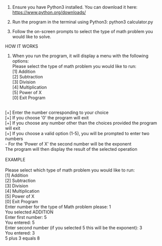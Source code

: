 1. Ensure you have Python3 installed. You can download it here: https://www.python.org/downloads/
   
2. Run the program in the terminal using Python3: python3 calculator.py

3. Follow the on-screen prompts to select the type of math problem you would like to solve.

HOW IT WORKS

1. When you run the program, it will display a menu with the following options:<br>
   Please select the type of math problem you would like to run:<br>
   [1] Addition<br>
   [2] Subtraction<br>
   [3] Division<br>
   [4] Multiplication<br>
   [5] Power of X<br>
   [0] Exit Program<br>
<br>
[+] Enter the number corresponding to your choice<br>
[+] If you choose '0' the program will exit<br>
[+] If you choose any number other than the choices provided the program will exit<br>
[+] If you choose a valid option (1-5), you will be prompted to enter two numbers<br>
  - For the 'Power of X' the second number will be the exponent<br>
The program will then display the result of the selected operation<br>
<br>
EXAMPLE<br>
<br>
Please select which type of math problem you would like to run:<br>
[1] Addition<br>
[2] Subtraction<br>
[3] Division<br>
[4] Multiplication<br>
[5] Power of X<br>
[0] Exit Program<br>
Enter number for the type of Math problem please: 1<br>
You selected ADDITION<br>
Enter first number: 5<br>
You entered: 5<br>
Enter second number (if you selected 5 this will be the exponent): 3<br>
You entered: 3<br>
5 plus 3 equals 8<br>
